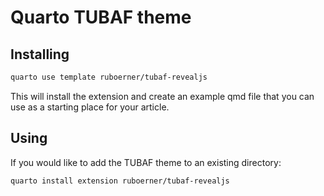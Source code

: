# Quarto TUBAF theme

## Installing


```bash
quarto use template ruboerner/tubaf-revealjs
```

This will install the extension and create an example qmd file that you can use as a starting place for your article.

## Using

If you would like to add the TUBAF theme to an existing directory:
```bash
quarto install extension ruboerner/tubaf-revealjs
```

